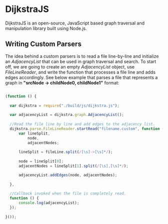 DijkstraJS
==========

DijkstraJS is an open-source, JavaScript based graph traversal and manipulation library built using Node.js. 


## Writing Custom Parsers

The idea behind a custom parsers is to read a file line-by-line and initialize an *AdjacencyList* that can be used in graph traversal and search. To start off, we are going to create an empty *AdjacencyList* object, use *FileLineReader*, and write the function that processes a file line and adds edges accordingly. See below example that parses a file that represents a graph in **"srcNode -> childNode0, childNode1"** format:

```JavaScript

(function () {
  
  var dijkstra = require("./build/js/dijkstra.js");
  
  var adjacencyList = dijkstra.graph.AdjacencyList();
  
  //Read the file line by line and add edges to the adjacency list. 
  dijkstra.parse.FileLineReader.startRead("filename.custom", function (fileLine) {
      var lineSplit,
          node,
          adjacentNodes;
  
      lineSplit = fileLine.split(/[\s]->[\s]*/);
      
      node = lineSplit[0];
      adjacentNodes = lineSplit[1].split(/[\s],[\s]*/);

      adjacencyList.addEdges(node, adjacentNodes);
  
  }, 
  
  //Callback invoked when the file is completely read. 
  function () {
      console.log(adjacencyList);
  });
  
}());

```
